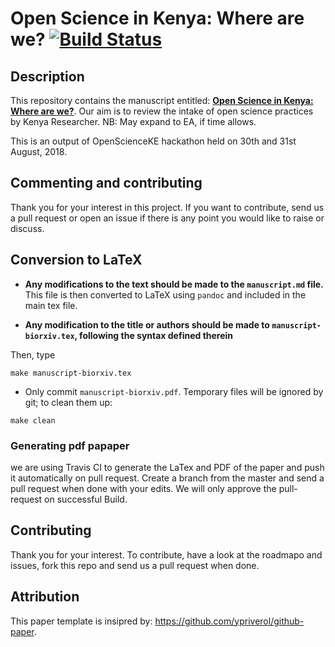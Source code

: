 # Open Science in Kenya: Where are we? [![Build Status](https://travis-ci.org/BioinfoNet/hack-paper.svg?branch=master)](https://travis-ci.org/BioinfoNet/hack-paper)

## Description 

This repository contains the manuscript entitled:
[**Open Science in Kenya: Where are we?**](https://github.com/bioinfonet/hack-paper/blob/master/document/manuscript.md). Our aim is to review the intake of open science practices by Kenya Researcher. NB: May expand to EA, if time allows.

This is an output of OpenScienceKE hackathon held on 30th and 31st August, 2018.
     
     
## Commenting and contributing 
Thank you for your interest in this project. If you want to contribute, send us a pull request or open an issue if there is any
point you would like to raise or discuss.


## Conversion to LaTeX

- **Any modifications to the text should be made to the
  `manuscript.md` file.** This file is then converted to LaTeX using
  `pandoc` and included in the main tex file. 

- **Any modification to the title or authors should be made to
  `manuscript-biorxiv.tex`, following the syntax defined therein**

Then, type

```
make manuscript-biorxiv.tex
```

- Only commit `manuscript-biorxiv.pdf`. Temporary files will be ignored
  by git; to clean them up:

```
make clean
```

### Generating pdf papaper
we are using Travis CI to generate the LaTex and PDF of the paper and push it automatically on pull request. Create a branch from the master and send a pull request when done with your edits. We will only approve the pull-request on successful Build. 

## Contributing

Thank you for your interest. To contribute, have a look at the roadmapo and issues, fork this repo and send us a pull request when done. 

## Attribution

This paper template is insipred by: https://github.com/ypriverol/github-paper. 
